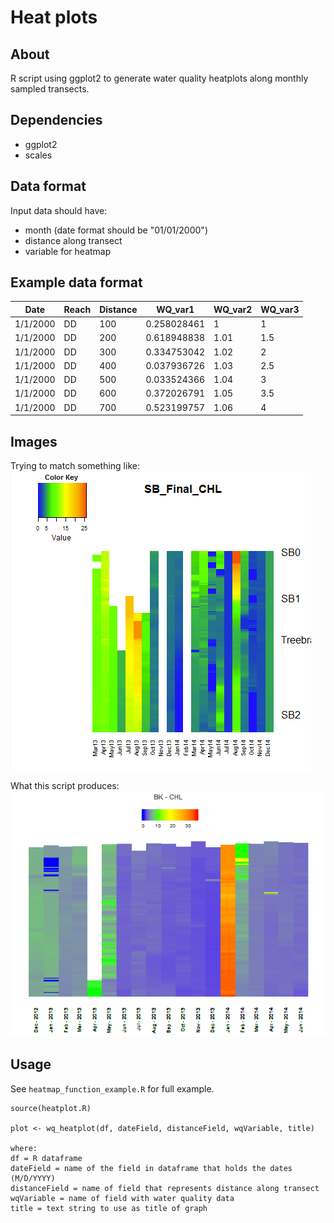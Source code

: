 # Heat plots

## About  
R script using ggplot2 to generate water quality heatplots along monthly sampled transects.

## Dependencies
- ggplot2
- scales

## Data format

Input data should have:
- month (date format should be "01/01/2000")
- distance along transect
- variable for heatmap


## Example data format
| Date     | Reach | Distance | WQ_var1     | WQ_var2 | WQ_var3 |
|----------|-------|----------|-------------|---------|---------|
| 1/1/2000 | DD    | 100      | 0.258028461 | 1       | 1       |
| 1/1/2000 | DD    | 200      | 0.618948838 | 1.01    | 1.5     |
| 1/1/2000 | DD    | 300      | 0.334753042 | 1.02    | 2       |
| 1/1/2000 | DD    | 400      | 0.037936726 | 1.03    | 2.5     |
| 1/1/2000 | DD    | 500      | 0.033524366 | 1.04    | 3       |
| 1/1/2000 | DD    | 600      | 0.372026791 | 1.05    | 3.5     |
| 1/1/2000 | DD    | 700      | 0.523199757 | 1.06    | 4       |


## Images
Trying to match something like:
![original](heatmap_goal_example.png)

What this script produces:
![demo](BK_CHL_example.png)


## Usage

See ```heatmap_function_example.R``` for full example.


```
source(heatplot.R)

plot <- wq_heatplot(df, dateField, distanceField, wqVariable, title)

where:
df = R dataframe
dateField = name of the field in dataframe that holds the dates (M/D/YYYY)
distanceField = name of field that represents distance along transect
wqVariable = name of field with water quality data
title = text string to use as title of graph


```
